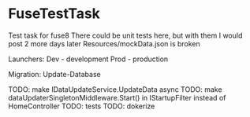 # FuseTestTask
Test task for fuse8
There could be unit tests here, but with them I would post 2 more days later
Resources/mockData.json is broken

Launchers:
Dev - development
Prod - production


Migration:
Update-Database 

TODO: make IDataUpdateService.UpdateData async
TODO: make dataUpdaterSingletonMiddleware.Start() in IStartupFilter instead of HomeController
TODO: tests
TODO: dokerize